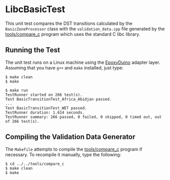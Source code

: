 # LibcBasicTest

This unit test compares the DST transitions calculated by the
`BasicZoneProcessor` class with the `validation_data.cpp` file generated by the
[tools/compare_c](../../tools/compare_c) program which uses the standard C libc
library.

## Running the Test

The unit test runs on a Linux machine using the
[EpoxyDuino](https://github.com/bxparks/EpoxyDuino) adapter layer.
Assuming that you have `g++` and `make` installed, just type:

```
$ make clean
$ make

$ make run
TestRunner started on 266 test(s).
Test BasicTransitionTest_Africa_Abidjan passed.
...
Test BasicTransitionTest_WET passed.
TestRunner duration: 1.614 seconds.
TestRunner summary: 266 passed, 0 failed, 0 skipped, 0 timed out, out of 266 test(s).
```

## Compiling the Validation Data Generator

The `Makefile` attempts to compile the [tools/compare_c](../../tools/compare_c)
program if necessary. To recompile it manually, type the following:

```
$ cd ../../tools/compare_c
$ make clean
$ make
```
